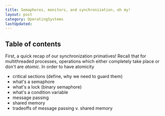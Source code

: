 ```yaml
---
title: Semaphores, monitors, and synchronization, oh my!
layout: post
category: OperatingSystems
lastUpdated:
---
```


## Table of contents


First, a quick recap of our synchronization primatives! Recall that for multithreaded processes, operations which either completely take place or don't are *atomic*. In order to have atomicity 

- critical sections (define, why we need to guard them)
- what's a semaphore
- what's a lock (binary semaphore)
- what's a condition variable
- message passing
- shared memory
- tradeoffs of message passing v. shared memory

